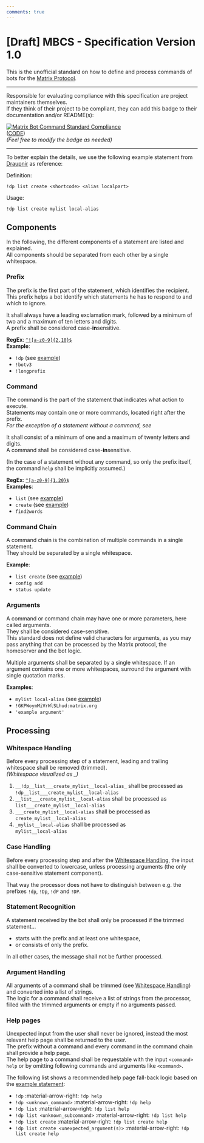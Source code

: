 ```yaml
---
comments: true
---
```


# [Draft] MBCS - Specification Version 1.0

This is the unofficial standard on how to define and process commands of bots for the [Matrix Protocol](https://matrix.org).



---

Responsible for evaluating compliance with this specification are project maintainers themselves.  
If they think of their project to be compliant, they can add this badge to their documentation and/or README(s):

[![Matrix Bot Command Standard Compliance](https://img.shields.io/badge/MBCS%201.0-Compliant-cbdc38?style=flat&logo=matrix&cacheSeconds=604800&link=https%3A%2F%2Fcyb3rko.github.io%2Fmatrix-botc%2F)](https://cyb3rko.github.io/matrix-botc)  
([CODE](https://github.com/cyb3rko/botc/blob/main/docs/badge.md))  
_(Feel free to modify the badge as needed)_

---

To better explain the details, we use the following example statement from [Draupnir](https://github.com/the-draupnir-project/Draupnir) as reference:  

Definition:
```
!dp list create <shortcode> <alias localpart>
```

Usage:
```
!dp list create mylist local-alias
```

## Components

In the following, the different components of a statement are listed and explained.  
All components should be separated from each other by a single whitespace.

### Prefix

The prefix is the first part of the statement, which identifies the recipient.  
This prefix helps a bot identify which statements he has to respond to and which to ignore.

It shall always have a leading exclamation mark, followed by a minimum of two and a maximum of ten letters and digits.  
A prefix shall be considered case-**in**sensitive.

**RegEx**: [`^![a-z0-9]{2,10}$`](https://regex101.com/r/EENJNk/1)  
**Example**:

- `!dp` (see [example](#))
- `!botv3`
- `!longprefix`

### Command

The command is the part of the statement that indicates what action to execute.  
Statements may contain one or more commands, located right after the prefix.  
_For the exception of a statement without a command, see [](#)_

It shall consist of a minimum of one and a maximum of twenty letters and digits.  
A command shall be considered case-**in**sensitive.  

(In the case of a statement without any command, so only the prefix itself, the command `help` shall be implicitly assumed.)

**RegEx**: [`^[a-z0-9]{1,20}$`](https://regex101.com/r/GED1SZ/2)  
**Examples**:

- `list` (see [example](#))
- `create` (see [example](#))
- `find2words`

### Command Chain

A command chain is the combination of multiple commands in a single statement.  
They should be separated by a single whitespace.

**Example**:

- `list create` (see [example](#))
- `config add`
- `status update`

### Arguments

A command or command chain may have one or more parameters, here called arguments.  
They shall be considered case-sensitive.  
This standard does not define valid characters for arguments, as you may pass anything that can be processed by the Matrix protocol, the homeserver and the bot logic.

Multiple arguments shall be separated by a single whitespace. If an argument contains one or more whitespaces, surround the argument with single quotation marks.

**Examples**:

- `mylist local-alias` (see [example](#))
- `!GKPWoymMiVrWlSLhud:matrix.org`
- `'example argument'`

## Processing

### Whitespace Handling

Before every processing step of a statement, leading and trailing whitespace shall be removed (trimmed).  
_(Whitespace visualized as \_)_

1. `__!dp__list___create_mylist__local-alias_` shall be processed as  
`!dp__list___create_mylist__local-alias`
2. `__list___create_mylist__local-alias` shall be processed as  
`list___create_mylist__local-alias`
3. `___create_mylist__local-alias` shall be processed as  
`create_mylist__local-alias`
4. `_mylist__local-alias` shall be processed as  
`mylist__local-alias`

### Case Handling

Before every processing step and after the [Whitespace Handling](#whitespace-handling), the input shall be converted to lowercase, unless processing arguments (the only case-sensitive statement component).

That way the processor does not have to distinguish between e.g. the prefixes `!dp`, `!Dp`, `!dP` and `!DP`.

### Statement Recognition

A statement received by the bot shall only be processed if the trimmed statement...

- starts with the prefix and at least one whitespace,
- or consists of only the prefix.

In all other cases, the message shall not be further processed.

### Argument Handling

All arguments of a command shall be trimmed (see [Whitespace Handling](#whitespace-handling)) and converted into a list of strings.  
The logic for a command shall receive a list of strings from the processor, filled with the trimmed arguments or empty if no arguments passed.

### Help pages

Unexpected input from the user shall never be ignored, instead the most relevant help page shall be returned to the user.  
The prefix without a command and every command in the command chain shall provide a help page.  
The help page to a command shall be requestable with the input `<command> help` or by omitting following commands and arguments like `<command>`.

The following list shows a recommended help page fall-back logic based on the [example statement](#):

- `!dp` :material-arrow-right: `!dp help`
- `!dp <unknown_command>` :material-arrow-right: `!dp help`
- `!dp list` :material-arrow-right: `!dp list help`
- `!dp list <unknown_subcommand>` :material-arrow-right: `!dp list help`
- `!dp list create` :material-arrow-right: `!dp list create help`
- `!dp list create <unexpected_argument(s)>` :material-arrow-right: `!dp list create help`
